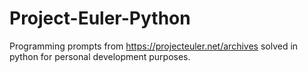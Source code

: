 # Project-Euler-Python
Programming prompts from https://projecteuler.net/archives solved in python for personal development purposes.
